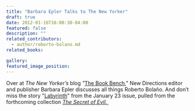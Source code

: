 ```yaml
---
title: "Barbara Epler Talks to The New Yorker"
draft: true
date: 2012-01-16T16:00:30-04:00
featured: false
description: ""
related_contributors:
  - author/roberto-bolano.md
related_books:

gallery:
featured_image_position: 
---
```


Over at _The New Yorker’s_ blog _"_[The Book Bench](http://www.newyorker.com/online/blogs/books/2012/01/this-week-in-fiction-roberto-bolano.html)," New Directions editor and publisher Barbara Epler discusses all things Roberto Bolaño. And don’t miss the story "[Labyrinth](http://www.newyorker.com/fiction/features/2012/01/23/120123fi_fiction_bolano)" from the January 23 issue, pulled from the forthcoming collection _[The Secret of Evil. ](http://ndbooks.com/book/the-secret-of-evil)_


